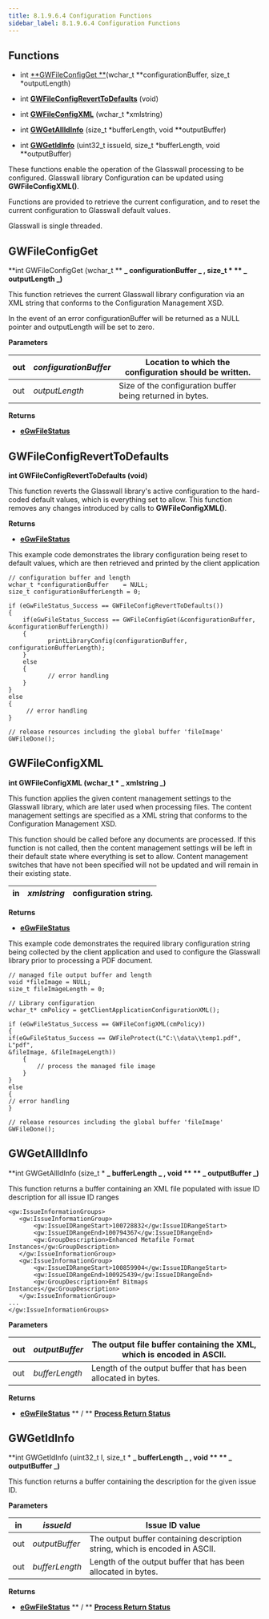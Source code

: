 ```yaml
---
title: 8.1.9.6.4 Configuration Functions
sidebar_label: 8.1.9.6.4 Configuration Functions
---
```

## Functions

- int [**GWFileConfigGet **](https://docs.glasswallsolutions.com/sdk/rebuild/Content/API/Glasswall%20Configuration%20Functions.htm#GWFileCo)(wchar\_t \*\*configurationBuffer, size\_t \*outputLength)

- int [**GWFileConfigRevertToDefaults**](https://docs.glasswallsolutions.com/sdk/rebuild/Content/API/Glasswall%20Configuration%20Functions.htm#GWFileCo3) (void)

- int [**GWFileConfigXML**](https://docs.glasswallsolutions.com/sdk/rebuild/Content/API/Glasswall%20Configuration%20Functions.htm#GWFileCo2) (wchar\_t \*xmlstring)

- int [**GWGetAllIdInfo**](https://docs.glasswallsolutions.com/sdk/rebuild/Content/API/Glasswall%20Configuration%20Functions.htm#GWGetAll) (size\_t \*bufferLength, void \*\*outputBuffer)

- int [**GWGetIdInfo**](https://docs.glasswallsolutions.com/sdk/rebuild/Content/API/Glasswall%20Configuration%20Functions.htm#GWGetIdI) (uint32\_t issueId, size\_t \*bufferLength, void \*\*outputBuffer)

These functions enable the operation of the Glasswall processing to be configured. Glasswall library Configuration can be updated using **GWFileConfigXML()**.

Functions are provided to retrieve the current configuration, and to reset the current configuration to Glasswall default values.

Glasswall is single threaded.

## GWFileConfigGet

**int GWFileConfigGet (wchar\_t \*\* **_ **configurationBuffer** _ **, size\_t \* ** _ **outputLength** _**)**

This function retrieves the current Glasswall library configuration via an XML string that conforms to the Configuration Management XSD.

In the event of an error configurationBuffer will be returned as a NULL pointer and outputLength will be set to zero.

**Parameters**

| out | _configurationBuffer_ | Location to which the configuration should be written. |
| --- | --- | --- |
| out | _outputLength_ | Size of the configuration buffer being returned in bytes. |

**Returns**

- [**eGwFileStatus**](https://docs.glasswallsolutions.com/sdk/rebuild/Content/API/Glasswall%20Return%20Status%20Definitions.htm#eGwFileS)

## GWFileConfigRevertToDefaults

**int GWFileConfigRevertToDefaults (void)**

This function reverts the Glasswall library&#39;s active configuration to the hard-coded default values, which is everything set to allow. This function removes any changes introduced by calls to **GWFileConfigXML()**.

**Returns**

- [**eGwFileStatus**](https://docs.glasswallsolutions.com/sdk/rebuild/Content/API/Glasswall%20Return%20Status%20Definitions.htm#eGwFileS)

This example code demonstrates the library configuration being reset to default values, which are then retrieved and printed by the client application
```
// configuration buffer and length 
wchar_t *configurationBuffer	= NULL; 
size_t configurationBufferLength = 0;

if (eGwFileStatus_Success == GWFileConfigRevertToDefaults())
{
    if(eGwFileStatus_Success == GWFileConfigGet(&configurationBuffer, 
&configurationBufferLength))
    { 
           printLibraryConfig(configurationBuffer, configurationBufferLength);
    }
    else
    {
           // error handling
    }
}
else
{
     // error handling
}

// release resources including the global buffer 'fileImage' 
GWFileDone();
```

## GWFileConfigXML

**int GWFileConfigXML (wchar\_t \* **_ **xmlstring** _**)**

This function applies the given content management settings to the Glasswall library, which are later used when processing files. The content management settings are specified as a XML string that conforms to the Configuration Management XSD.

This function should be called before any documents are processed. If this function is not called, then the content management settings will be left in their default state where everything is set to allow. Content management switches that have not been specified will not be updated and will remain in their existing state.

| in | _xmlstring_ | configuration string. |
| --- | --- | --- |

**Returns**

- [**eGwFileStatus**](https://docs.glasswallsolutions.com/sdk/rebuild/Content/API/Glasswall%20Return%20Status%20Definitions.htm#eGwFileS)

This example code demonstrates the required library configuration string being collected by the client application and used to configure the Glasswall library prior to processing a PDF document.
```
// managed file output buffer and length 
void *fileImage	= NULL;
size_t fileImageLength = 0;

// Library configuration
wchar_t* cmPolicy = getClientApplicationConfigurationXML();

if (eGwFileStatus_Success == GWFileConfigXML(cmPolicy))
{
if(eGwFileStatus_Success == GWFileProtect(L"C:\\data\\temp1.pdf", L"pdf", 
&fileImage, &fileImageLength))
    {
        // process the managed file image
    }
}
else
{
// error handling
}

// release resources including the global buffer 'fileImage' 
GWFileDone();
```

## GWGetAllIdInfo

**int GWGetAllIdInfo (size\_t \* **_ **bufferLength** _ **, void \*\* ** _ **outputBuffer** _**)**

This function returns a buffer containing an XML file populated with issue ID description for all issue ID ranges
```
<gw:IssueInformationGroups>
   <gw:IssueInformationGroup>
       <gw:IssueIDRangeStart>100728832</gw:IssueIDRangeStart>
       <gw:IssueIDRangeEnd>100794367</gw:IssueIDRangeEnd>
       <gw:GroupDescription>Enhanced Metafile Format Instances</gw:GroupDescription>
   </gw:IssueInformationGroup>
   <gw:IssueInformationGroup>
       <gw:IssueIDRangeStart>100859904</gw:IssueIDRangeStart>
       <gw:IssueIDRangeEnd>100925439</gw:IssueIDRangeEnd>
       <gw:GroupDescription>Emf Bitmaps Instances</gw:GroupDescription>
   </gw:IssueInformationGroup>
...
</gw:IssueInformationGroups>
```

**Parameters**

| out | _outputBuffer_ | The output file buffer containing the XML, which is encoded in ASCII. |
| --- | --- | --- |
| out | _bufferLength_ | Length of the output buffer that has been allocated in bytes. |

**Returns**

- [**eGwFileStatus**](https://docs.glasswallsolutions.com/sdk/rebuild/Content/API/Glasswall%20Return%20Status%20Definitions.htm#eGwFileS) ** / ** [**Process Return Status**](https://docs.glasswallsolutions.com/sdk/rebuild/Content/API/Document%20Processing%20Arguments.htm#Process)

## GWGetIdInfo

**int GWGetIdInfo (uint32\_t I, size\_t \* **_ **bufferLength** _ **, void \*\* ** _ **outputBuffer** _**)**

This function returns a buffer containing the description for the given issue ID.

**Parameters**

| in | _issueId_ | Issue ID value |
| --- | --- | --- |
| out | _outputBuffer_ | The output buffer containing description string, which is encoded in ASCII. |
| out | _bufferLength_ | Length of the output buffer that has been allocated in bytes. |

**Returns**

- [**eGwFileStatus**](https://docs.glasswallsolutions.com/sdk/rebuild/Content/API/Glasswall%20Return%20Status%20Definitions.htm#eGwFileS) ** / ** [**Process Return Status**](https://docs.glasswallsolutions.com/sdk/rebuild/Content/API/Document%20Processing%20Arguments.htm#Process)